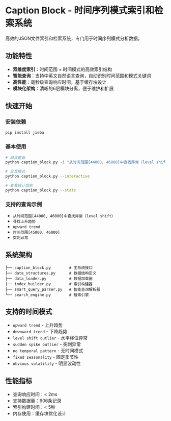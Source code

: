 # Caption Block - 时间序列模式索引和检索系统

高效的JSON文件索引和检索系统，专门用于时间序列模式分析数据。

## 功能特性

- **双维度索引**：时间范围 + 时间模式的高效索引结构
- **智能查询**：支持中英文自然语言查询，自动识别时间范围和模式关键词
- **高性能**：毫秒级查询响应时间，基于缓存块设计
- **模块化架构**：清晰的6层模块分离，便于维护和扩展

## 快速开始

### 安装依赖
```bash
pip install jieba
```

### 基本使用
```bash
# 单次查询
python caption_block.py -i "从时间范围[44000, 46000]中查找异常（level shift）"

# 交互模式
python caption_block.py --interactive

# 查看统计信息
python caption_block.py --stats
```

### 支持的查询示例
- `从时间范围[44000, 46000]中查找异常（level shift）`
- `寻找上升趋势`
- `upward trend`
- `时间范围[45000, 46000]`
- `突刺异常`

## 系统架构

```
├── caption_block.py        # 主系统接口
├── data_structures.py      # 数据结构定义
├── data_loader.py          # 数据加载器
├── index_builder.py        # 索引构建器
├── smart_query_parser.py   # 智能查询解析器
└── search_engine.py        # 搜索引擎
```

## 支持的时间模式

- `upward trend` - 上升趋势
- `downward trend` - 下降趋势
- `level shift outlier` - 水平移位异常
- `sudden spike outlier` - 突刺异常
- `no temporal pattern` - 无时间模式
- `fixed seasonality` - 固定季节性
- `obvious volatility` - 明显波动性

## 性能指标

- 查询响应时间：< 2ms
- 支持数据量：906条记录
- 索引构建时间：< 5秒
- 内存使用：缓存块优化设计